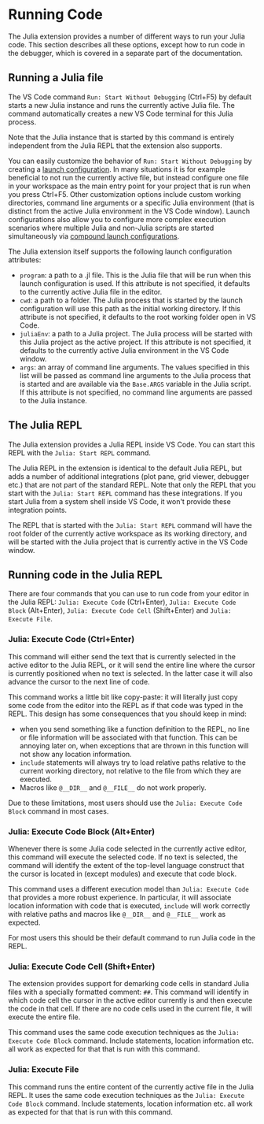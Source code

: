 # Running Code

The Julia extension provides a number of different ways to run your Julia code. This section describes all these options, except how to run code in the debugger, which is covered in a separate part of the documentation.

## Running a Julia file

The VS Code command `Run: Start Without Debugging` (Ctrl+F5) by default starts a new Julia instance and runs the currently active Julia file. The command automatically creates a new VS Code terminal for this Julia process.

Note that the Julia instance that is started by this command is entirely independent from the Julia REPL that the extension also supports.

You can easily customize the behavior of `Run: Start Without Debugging` by creating a [launch configuration](https://code.visualstudio.com/docs/editor/debugging#_launch-configurations). In many situations it is for example beneficial to not run the currently active file, but instead configure one file in your workspace as the main entry point for your project that is run when you press Ctrl+F5. Other customization options include custom working directories, command line arguments or a specific Julia environment (that is distinct from the active Julia environment in the VS Code window). Launch configurations also allow you to configure more complex execution scenarios where multiple Julia and non-Julia scripts are started simultaneously via [compound launch configurations](https://code.visualstudio.com/docs/editor/debugging#_compound-launch-configurations).

The Julia extension itself supports the following launch configuration attributes:

- `program`: a path to a .jl file. This is the Julia file that will be run when this launch configuration is used. If this attribute is not specified, it defaults to the currently active Julia file in the editor.
- `cwd`: a path to a folder. The Julia process that is started by the launch configuration will use this path as the initial working directory. If this attribute is not specified, it defaults to the root working folder open in VS Code.
- `juliaEnv`: a path to a Julia project. The Julia process will be started with this Julia project as the active project. If this attribute is not specified, it defaults to the currently active Julia environment in the VS Code window.
- `args`: an array of command line arguments. The values specified in this list will be passed as command line arguments to the Julia process that is started and are available via the `Base.ARGS` variable in the Julia script. If this attribute is not specified, no command line arguments are passed to the Julia instance.

## The Julia REPL

The Julia extension provides a Julia REPL inside VS Code. You can start this REPL with the `Julia: Start REPL` command.

The Julia REPL in the extension is identical to the default Julia REPL, but adds a number of additional integrations (plot pane, grid viewer, debugger etc.) that are not part of the standard REPL. Note that only the REPL that you start with the `Julia: Start REPL` command has these integrations. If you start Julia from a system shell inside VS Code, it won't provide these integration points.

The REPL that is started with the `Julia: Start REPL` command will have the root folder of the currently active workspace as its working directory, and will be started with the Julia project that is currently active in the VS Code window.

## Running code in the Julia REPL

There are four commands that you can use to run code from your editor in the Julia REPL: `Julia: Execute Code` (Ctrl+Enter), `Julia: Execute Code Block` (Alt+Enter), `Julia: Execute Code Cell` (Shift+Enter) and `Julia: Execute File`.

### Julia: Execute Code (Ctrl+Enter)

This command will either send the text that is currently selected in the active editor to the Julia REPL, or it will send the entire line where the cursor is currently positioned when no text is selected. In the latter case it will also advance the cursor to the next line of code.

This command works a little bit like copy-paste: it will literally just copy some code from the editor into the REPL as if that code was typed in the REPL. This design has some consequences that you should keep in mind:
- when you send something like a function definition to the REPL, no line or file information will be associated with that function. This can be annoying later on, when exceptions that are thrown in this function will not show any location information.
- `include` statements will always try to load relative paths relative to the current working directory, not relative to the file from which they are executed.
- Macros like `@__DIR__` and `@__FILE__` do not work properly.

Due to these limitations, most users should use the `Julia: Execute Code Block` command in most cases.

### Julia: Execute Code Block (Alt+Enter)

Whenever there is some Julia code selected in the currently active editor, this command will execute the selected code. If no text is selected, the command will identify the extent of the top-level language construct that the cursor is located in (except modules) and execute that code block.

This command uses a different execution model than `Julia: Execute Code` that provides a more robust experience. In particular, it will associate location information with code that is executed, `include` will work correctly with relative paths and macros like `@__DIR__` and `@__FILE__` work as expected.

For most users this should be their default command to run Julia code in the REPL.

### Julia: Execute Code Cell (Shift+Enter)

The extension provides support for demarking code cells in standard Julia files with a specially formatted comment: `##`. This command will identify in which code cell the cursor in the active editor currently is and then execute the code in that cell. If there are no code cells used in the current file, it will execute the entire file.

This command uses the same code execution techniques as the `Julia: Execute Code Block` command. Include statements, location information etc. all work as expected for that that is run with this command.

### Julia: Execute File 

This command runs the entire content of the currently active file in the Julia REPL. It uses the same code execution techniques as the `Julia: Execute Code Block` command. Include statements, location information etc. all work as expected for that that is run with this command.
